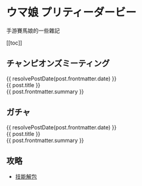 # ウマ娘 プリティーダービー

手游賽馬娘的一些雜記

[[toc]]

## チャンピオンズミーティング

<div>
  <div v-for="post in championsMettingPosts"
    class="my-4 flex items-center border-0 border-dashed border-b pb-4 border-gray-300 dark:border-gray-500" 
    :key="post.key">
    <img class="w-10 mr-4" :src="post.frontmatter.icon" :alt="post.title" />
    <div>
      <div class="text-sm text-gray-400">{{ resolvePostDate(post.frontmatter.date) }}</div>
      <NavLink
        class="block no-underline my-1 text-lg"
        :link="post.path">
        {{ post.title }}
        </NavLink>
      <div class="text-xs">{{ post.frontmatter.summary }}</div>
    </div>
  </div>
</div>

## ガチャ

<div class="pl-1">
  <div v-for="post in gachaPosts" class="my-4 border-0 border-dashed border-b pb-4 border-gray-300 dark:border-gray-500" :key="post.key">
    <div class="text-xs text-gray-400">{{ resolvePostDate(post.frontmatter.date) }}</div>
    <NavLink
      class="block no-underline my-1"
      :link="post.path">
      {{ post.title }}
      </NavLink>
    <div class="text-xs">{{ post.frontmatter.summary }}</div>
  </div>
</div>

## 攻略
- [技能解包](https://docs.google.com/spreadsheets/u/0/d/1Escw73cLZCUFiVvFvYEDfhViQpw-emBoYu5T9c--1f4/htmlview)


<div class="mt-20">
  <Comment />
</div>

<script>
import dayjs from 'dayjs';

import Comment from "@theme/components/Comment.vue";

export default {
  components: {
    Comment
  },
  computed: {
    championsMettingPosts() {
      return this.$site.pages.filter(page => page.path.includes('umamusume/champions-meeting/')).sort(this.handlePostSort);
    },
    gachaPosts() {
      return this.$site.pages.filter(page => page.path.includes('umamusume/gacha/')).sort(this.handlePostSort);
    },
  },
  methods: {
    resolvePostDate(date) {
      return dayjs(date)
        .format(this.$themeConfig.dateFormat || 'ddd MMM DD YYYY')
    },
    handlePostSort(a, b) {
      return  dayjs(a.frontmatter.date).isBefore(b.frontmatter.date) ? 1 : -1
    }
  }
}
</script>